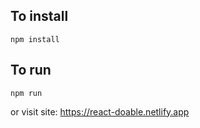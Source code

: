 ## To install
<code>npm install</code>

## To run
<code>npm run</code>

or visit site: https://react-doable.netlify.app
